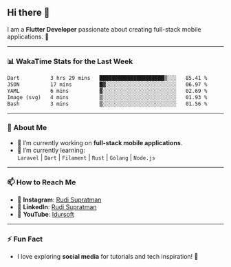 ## Hi there 👋

I am a **Flutter Developer** passionate about creating full-stack mobile applications. 🚀

---

### 📊 WakaTime Stats for the Last Week
<!--START_SECTION:waka-->

```txt
Dart          3 hrs 29 mins   █████████████████████▒░░░   85.41 %
JSON          17 mins         █▓░░░░░░░░░░░░░░░░░░░░░░░   06.97 %
YAML          6 mins          ▓░░░░░░░░░░░░░░░░░░░░░░░░   02.69 %
Image (svg)   4 mins          ▒░░░░░░░░░░░░░░░░░░░░░░░░   01.93 %
Bash          3 mins          ▒░░░░░░░░░░░░░░░░░░░░░░░░   01.56 %
```

<!--END_SECTION:waka-->

---

### 🌱 About Me
- 🔭 I’m currently working on **full-stack mobile applications**.
- 🌱 I’m currently learning:  
  `Laravel` | `Dart` | `Filament` | `Rust` | `Golang` | `Node.js`

---

### 📫 How to Reach Me
- 💬 **Instagram**: [Rudi Supratman](https://www.instagram.com/rudisupratman97)  
- 💼 **LinkedIn**: [Rudi Supratman](https://www.linkedin.com/in/rudi-supratman-324233281)  
- 🎥 **YouTube**: [Idursoft](https://www.youtube.com/@adde5863)

---

### ⚡ Fun Fact
- I love exploring **social media** for tutorials and tech inspiration! 🎥
